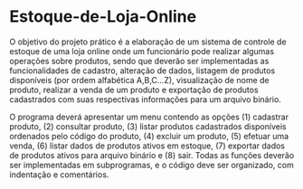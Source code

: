 # Estoque-de-Loja-Online
O objetivo do projeto prático é a elaboração de um sistema de controle de estoque de uma loja online onde um funcionário pode realizar algumas operações sobre produtos, sendo que deverão ser implementadas as funcionalidades de cadastro, alteração de dados, listagem de produtos disponíveis (por ordem alfabética A,B,C…Z), visualização de nome de produto, realizar  a venda de um produto e exportação de produtos cadastrados com suas respectivas informações para um arquivo binário.

O programa deverá apresentar um menu contendo as opções (1) cadastrar produto, (2) consultar produto, (3) listar produtos cadastrados disponíveis ordenados pelo código do produto, (4) excluir um produto, (5) efetuar uma venda, (6) listar dados de produtos ativos em estoque, (7) exportar dados de produtos ativos para arquivo binário e (8) sair. Todas as funções deverão ser implementadas em subprogramas, e o código deve ser organizado, com indentação e comentários.

